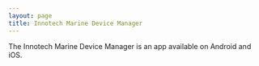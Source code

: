 ```yaml
---
layout: page
title: Innotech Marine Device Manager
---
```


The Innotech Marine Device Manager is an app available on Android and iOS.

